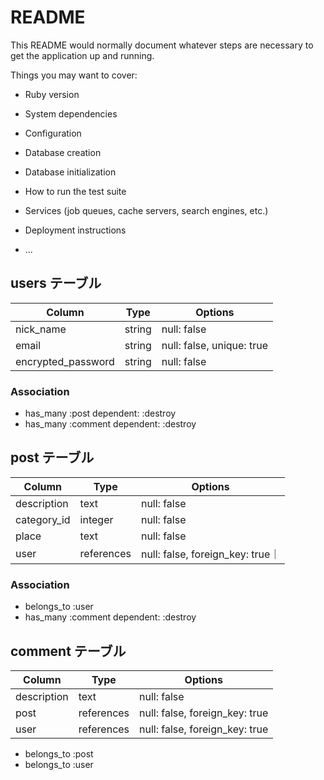 # README

This README would normally document whatever steps are necessary to get the
application up and running.

Things you may want to cover:

* Ruby version

* System dependencies

* Configuration

* Database creation

* Database initialization

* How to run the test suite

* Services (job queues, cache servers, search engines, etc.)

* Deployment instructions

* ...

## users テーブル

| Column          | Type   | Options     |
| --------------- | ------ | ----------- |
| nick_name       | string | null: false |
| email           | string | null: false, unique: true |
| encrypted_password        | string  | null: false |

### Association
- has_many :post dependent: :destroy
- has_many :comment dependent: :destroy


## post テーブル

| Column             | Type   | Options     |
| ------------------ | ------ | ----------- |
| description        | text   | null: false |
| category_id        | integer | null: false |
| place              | text    | null: false |
| user               | references | null: false, foreign_key: true｜


### Association
- belongs_to :user 
- has_many :comment dependent: :destroy

## comment テーブル

| Column          | Type   | Options     |
| --------------- | ------ | ----------- |
| description     | text   | null: false |
| post            | references | null: false, foreign_key: true |
| user            | references | null: false, foreign_key: true |

- belongs_to :post 
- belongs_to :user 


